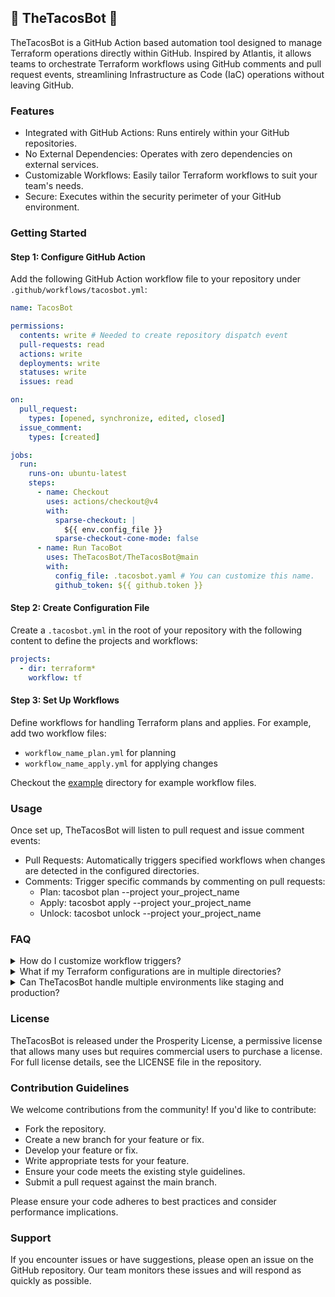 ## :taco: TheTacosBot :robot:

TheTacosBot is a GitHub Action based automation tool designed to manage Terraform operations directly within GitHub. Inspired by Atlantis, it allows teams to orchestrate Terraform workflows using GitHub comments and pull request events, streamlining Infrastructure as Code (IaC) operations without leaving GitHub.

### Features

* Integrated with GitHub Actions: Runs entirely within your GitHub repositories.
* No External Dependencies: Operates with zero dependencies on external services.
* Customizable Workflows: Easily tailor Terraform workflows to suit your team's needs.
* Secure: Executes within the security perimeter of your GitHub environment.

### Getting Started

#### Step 1: Configure GitHub Action

Add the following GitHub Action workflow file to your repository under `.github/workflows/tacosbot.yml`:

```yaml
name: TacosBot

permissions:
  contents: write # Needed to create repository dispatch event
  pull-requests: read
  actions: write
  deployments: write
  statuses: write
  issues: read

on:
  pull_request:
    types: [opened, synchronize, edited, closed]
  issue_comment:
    types: [created]

jobs:
  run:
    runs-on: ubuntu-latest
    steps:
      - name: Checkout
        uses: actions/checkout@v4
        with:
          sparse-checkout: |
            ${{ env.config_file }}
          sparse-checkout-cone-mode: false
      - name: Run TacoBot
        uses: TheTacosBot/TheTacosBot@main
        with:
          config_file: .tacosbot.yaml # You can customize this name.
          github_token: ${{ github.token }}
```

#### Step 2: Create Configuration File

Create a `.tacosbot.yml` in the root of your repository with the following content to define the projects and workflows:

```yaml
projects:
  - dir: terraform*
    workflow: tf
```

#### Step 3: Set Up Workflows

Define workflows for handling Terraform plans and applies. For example, add two workflow files:

* `workflow_name_plan.yml` for planning
* `workflow_name_apply.yml` for applying changes

Checkout the [example](examples/) directory for example workflow files.

### Usage

Once set up, TheTacosBot will listen to pull request and issue comment events:

* Pull Requests: Automatically triggers specified workflows when changes are detected in the configured directories.
* Comments: Trigger specific commands by commenting on pull requests:
    * Plan: tacosbot plan --project your_project_name
    * Apply: tacosbot apply --project your_project_name
    * Unlock: tacosbot unlock --project your_project_name

### FAQ
<details>
    <summary>
      How do I customize workflow triggers?
    </summary>
      <ul>
        <li>
          Edit the <code>on:</code> section of your <code>.github/workflows/tacosbot.yml</code> file to trigger workflows based on different GitHub events such as pushes, merges, or manual dispatches.
        </li>
      </ul>
</details>

<details>
    <summary>
    What if my Terraform configurations are in multiple directories?
    </summary>
      <ul>
        <li>
          You can specify multiple project entries in .tacosbot.yaml, each with its own directory and workflow.
        </li>
      </ul>
</details>

<details>
    <summary>
      Can TheTacosBot handle multiple environments like staging and production?
    </summary>
      <ul>
        <li>
          Yes, you can configure multiple workflows within <code>.github/workflows/tacosbot.yml</code> to handle different environments.
        </li>
      </ul>
</details>

### License

TheTacosBot is released under the Prosperity License, a permissive license that allows many uses but requires commercial users to purchase a license. For full license details, see the LICENSE file in the repository.

### Contribution Guidelines

We welcome contributions from the community! If you'd like to contribute:

* Fork the repository.
* Create a new branch for your feature or fix.
* Develop your feature or fix.
* Write appropriate tests for your feature.
* Ensure your code meets the existing style guidelines.
* Submit a pull request against the main branch.

Please ensure your code adheres to best practices and consider performance implications.

### Support

If you encounter issues or have suggestions, please open an issue on the GitHub repository. Our team monitors these issues and will respond as quickly as possible.
